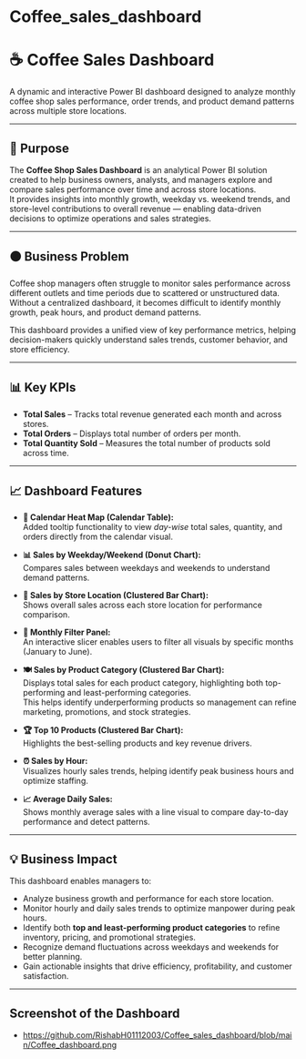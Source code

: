 # Coffee_sales_dashboard
# ☕ Coffee Sales Dashboard  

A dynamic and interactive Power BI dashboard designed to analyze monthly coffee shop sales performance, order trends, and product demand patterns across multiple store locations.  

---

## 📝 Purpose  

The **Coffee Shop Sales Dashboard** is an analytical Power BI solution created to help business owners, analysts, and managers explore and compare sales performance over time and across store locations.  
It provides insights into monthly growth, weekday vs. weekend trends, and store-level contributions to overall revenue — enabling data-driven decisions to optimize operations and sales strategies.

---

## 🟤 Business Problem  

Coffee shop managers often struggle to monitor sales performance across different outlets and time periods due to scattered or unstructured data. Without a centralized dashboard, it becomes difficult to identify monthly growth, peak hours, and product demand patterns.  

This dashboard provides a unified view of key performance metrics, helping decision-makers quickly understand sales trends, customer behavior, and store efficiency.

---

## 📊 Key KPIs  

- **Total Sales** – Tracks total revenue generated each month and across stores.  
- **Total Orders** – Displays total number of orders per month.  
- **Total Quantity Sold** – Measures the total number of products sold across time.  

---

## 📈 Dashboard Features  

- **📅 Calendar Heat Map (Calendar Table):**  
  Added tooltip functionality to view *day-wise* total sales, quantity, and orders directly from the calendar visual.  

- **📊 Sales by Weekday/Weekend (Donut Chart):**  
  Compares sales between weekdays and weekends to understand demand patterns.  

- **🏪 Sales by Store Location (Clustered Bar Chart):**  
  Shows overall sales across each store location for performance comparison.  

- **📆 Monthly Filter Panel:**  
  An interactive slicer enables users to filter all visuals by specific months (January to June).  

- **🍽️ Sales by Product Category (Clustered Bar Chart):**  
  Displays total sales for each product category, highlighting both top-performing and least-performing categories.  
  This helps identify underperforming products so management can refine marketing, promotions, and stock strategies.  

- **🏆 Top 10 Products (Clustered Bar Chart):**  
  Highlights the best-selling products and key revenue drivers.  

- **⏰ Sales by Hour:**  
  Visualizes hourly sales trends, helping identify peak business hours and optimize staffing.  

- **📈 Average Daily Sales:**  
  Shows monthly average sales with a line visual to compare day-to-day performance and detect patterns.  

---

## 💡 Business Impact  

This dashboard enables managers to:  
- Analyze business growth and performance for each store location.  
- Monitor hourly and daily sales trends to optimize manpower during peak hours.  
- Identify both **top and least-performing product categories** to refine inventory, pricing, and promotional strategies.  
- Recognize demand fluctuations across weekdays and weekends for better planning.  
- Gain actionable insights that drive efficiency, profitability, and customer satisfaction.
---
## Screenshot of the Dashboard
- https://github.com/RishabH01112003/Coffee_sales_dashboard/blob/main/Coffee_dashboard.png
